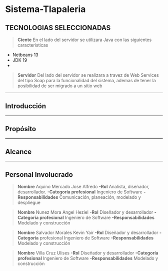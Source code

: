 # Sistema-Tlapaleria

## TECNOLOGIAS SELECCIONADAS

> **Ciente**
En el lado del servidor se utilizara Java con las siguientes caracteristicas 
- Netbeans 13
- JDK 19
- 


> **Servidor**
Del lado del servidor se realizara a travez de Web Services del tipo Soap para la funcionalidad del sistema, ademas de tener la posibilidad de ser migrado a un sitio web

***********************************************
## Introducción

*************************************
## Propósito

*************************************
## Alcance

*************************************
## Personal Involucrado


> **Nombre** Aquino Mercado Jose Alfredo
**-Rol** Analista, diseñador, desarrollador.
**-Categoría profesional** Ingeniero de Software
**-Responsabilidades** Comunicación, planeación, modelado y despliegue


> **Nombre** Nunez Mora Angel Heziel
**-Rol** Diseñador y desarrollador
**-Categoría profesional** Ingeniero de Software
**-Responsabilidades** Modelado y construcción


> **Nombre** Salvador Morales Kevin Yair
**-Rol** Diseñador y desarrollador
**-Categoría** profesional Ingeniero de Software
**-Responsabilidades** Modelado y construcción


> **Nombre** Villa Cruz Ulises
**-Rol** Diseñador y desarrollador
**-Categoría profesional** Ingeniero de Software
**-Responsabilidades** Modelado y construcción




